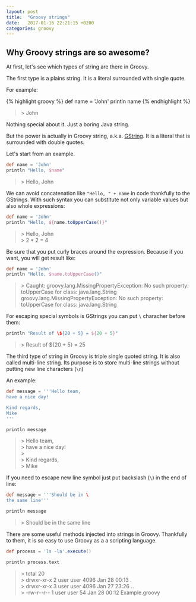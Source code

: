 ```yaml
---
layout: post
title:  "Groovy strings"
date:   2017-01-16 22:21:15 +0200
categories: groovy
---
```


Why Groovy strings are so awesome?
---

At first, let's see which types of string are there in Groovy.

The first type is a plains string. It is a literal surrounded with single quote.

For example:

{% highlight groovy %}
def name = 'John'
println name
{% endhighlight %}
>\> John

Nothing special about it. Just a boring Java string.

But the power is actually in Groovy string, a.k.a. [GString][GString docs]. It is a literal that is surrounded with double quotes.

Let's start from an example.

~~~groovy
def name = 'John'
println "Hello, $name"
~~~
>\> Hello, John

We can avoid concatenation like `"Hello, " + name` in code thankfully to the GStrings.
With such syntax you can substitute not only variable values but also whole expressions:

~~~groovy
def name = 'John'
println "Hello, ${name.toUpperCase()}"
~~~
>\> Hello, John  
>\> 2 * 2 = 4

Be sure that you put curly braces around the expression. Because if you want, you will get result like:

~~~groovy
def name = 'John'
println "Hello, $name.toUpperCase()"
~~~
>\> Caught: groovy.lang.MissingPropertyException: No such property: toUpperCase for class: java.lang.String
groovy.lang.MissingPropertyException: No such property: toUpperCase for class: java.lang.String

For escaping special symbols is GStrings you can put `\` characher before them:

~~~groovy
println "Result of \${20 + 5} = ${20 + 5}"
~~~
>\> Result of ${20 + 5} = 25

The third type of string in Groovy is triple single quoted string.
It is also called multi-line string. Its purpose is to store multi-line strings without putting new line characters (`\n`)

An example:

~~~groovy
def message = '''Hello team,
have a nice day!

Kind regards,
Mike
'''

println message
~~~
>\> Hello team,  
>\> have a nice day!  
>\>   
>\> Kind regards,  
>\> Mike

If you need to escape new line symbol just put backslash (`\`) in the end of line:

~~~groovy
def message = '''Should be in \
the same line'''

println message
~~~
>\> Should be in the same line

There are some useful methods injected into strings in Groovy. Thankfully to them, it is so easy to use Groovy as a a scripting language.

~~~groovy
def process = 'ls -la'.execute()

println process.text
~~~
>\> total 20  
>\> drwxr-xr-x 2 user user 4096 Jan 28 00:13 .  
>\> drwxr-xr-x 3 user user 4096 Jan 27 23:26 ..  
>\> -rw-r--r-- 1 user user   54 Jan 28 00:12 Example.groovy  



[GString docs]: http://docs.groovy-lang.org/latest/html/api/groovy/lang/GString.html